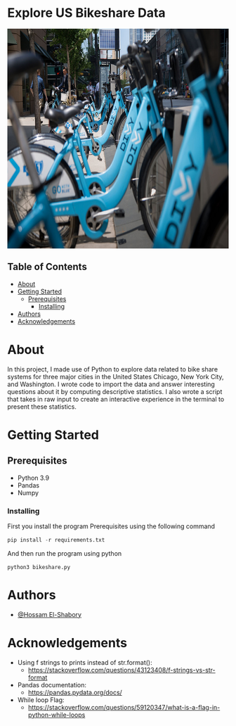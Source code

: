 # Explore US Bikeshare Data<!-- omit in toc -->

<a href="url"><img src="divvy.jpg" align="center" height="500" width="800" ></a>

## Table of Contents
- [About ](#about-)
- [Getting Started ](#getting-started-)
  - [Prerequisites](#prerequisites)
    - [Installing](#installing)
- [Authors ](#authors-)
- [Acknowledgements ](#acknowledgements-)

# About <a name = "about"></a>
In this project, I made use of Python to explore data related to bike share systems for three major cities in the United States Chicago, New York City, and Washington. I wrote code to import the data and answer interesting questions about it by computing descriptive statistics. I also wrote a script that takes in raw input to create an interactive experience in the terminal to present these statistics.

# Getting Started <a name = "getting_started"></a>
## Prerequisites

- Python 3.9
- Pandas
- Numpy

### Installing

First you install the program Prerequisites using the following command

```Python
pip install -r requirements.txt
```

And then run the program using python

```
python3 bikeshare.py
```

# Authors <a name = "authors"></a>
- [@Hossam El-Shabory](https://github.com/hossam-elshabory)

# Acknowledgements <a name = "acknowledgement"></a>
- Using f strings to prints instead of str.format():
  - https://stackoverflow.com/questions/43123408/f-strings-vs-str-format
- Pandas documentation:
  - https://pandas.pydata.org/docs/
- While loop Flag:
  - https://stackoverflow.com/questions/59120347/what-is-a-flag-in-python-while-loops
